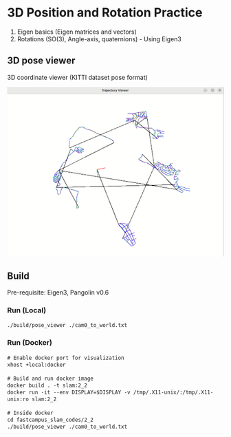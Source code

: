 # 3D Position and Rotation Practice 
1. Eigen basics (Eigen matrices and vectors)
2. Rotations (SO(3), Angle-axis, quaternions) - Using Eigen3


## 3D pose viewer
3D coordinate viewer (KITTI dataset pose format)

![](./3d_pose_viewer.gif)


## Build 
Pre-requisite: Eigen3, Pangolin v0.6

### Run (Local)

```
./build/pose_viewer ./cam0_to_world.txt
```


### Run (Docker)

```
# Enable docker port for visualization
xhost +local:docker

# Build and run docker image
docker build . -t slam:2_2
docker run -it --env DISPLAY=$DISPLAY -v /tmp/.X11-unix/:/tmp/.X11-unix:ro slam:2_2

# Inside docker
cd fastcampus_slam_codes/2_2
./build/pose_viewer ./cam0_to_world.txt
```

